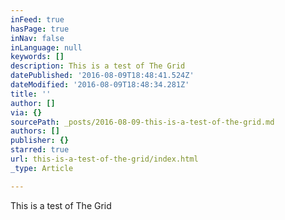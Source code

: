 ```yaml
---
inFeed: true
hasPage: true
inNav: false
inLanguage: null
keywords: []
description: This is a test of The Grid
datePublished: '2016-08-09T18:48:41.524Z'
dateModified: '2016-08-09T18:48:34.281Z'
title: ''
author: []
via: {}
sourcePath: _posts/2016-08-09-this-is-a-test-of-the-grid.md
authors: []
publisher: {}
starred: true
url: this-is-a-test-of-the-grid/index.html
_type: Article

---
```

This is a test of The Grid